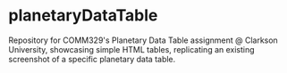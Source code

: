 # planetaryDataTable
Repository for COMM329's Planetary Data Table assignment @ Clarkson University, showcasing simple HTML tables, replicating an existing screenshot of a specific planetary data table.
